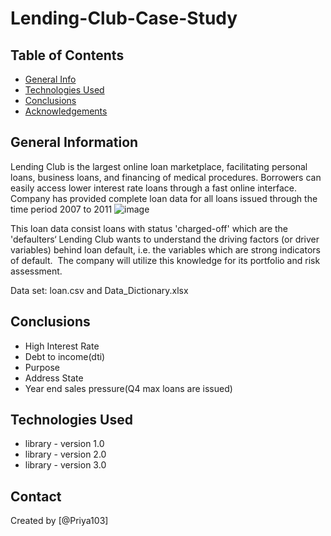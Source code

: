 # Lending-Club-Case-Study

## Table of Contents
* [General Info](#general-information)
* [Technologies Used](#technologies-used)
* [Conclusions](#conclusions)
* [Acknowledgements](#acknowledgements)

<!-- You can include any other section that is pertinent to your problem -->

## General Information
Lending Club is the largest online loan marketplace, facilitating personal loans, business loans, and financing of medical procedures. Borrowers can easily access lower interest rate loans through a fast online interface.
Company has provided complete loan data for all loans issued through the time period 2007 to 2011
![image](https://github.com/user-attachments/assets/2c0e9010-fbdb-420b-b445-04c0f9b1941b)

This loan data consist loans with status 'charged-off' which are the 'defaulters‘
Lending Club wants to understand the driving factors (or driver variables) behind loan default, i.e. the variables which are strong indicators of default.  The company will utilize this knowledge for its portfolio and risk assessment. 

Data set: loan.csv and Data_Dictionary.xlsx 

## Conclusions
- High Interest Rate
- Debt to income(dti)
- Purpose
- Address State
- Year end sales pressure(Q4 max loans are issued)


## Technologies Used
- library - version 1.0
- library - version 2.0
- library - version 3.0

<!-- As the libraries versions keep on changing, it is recommended to mention the version of library used in this project -->



## Contact
Created by [@Priya103]



